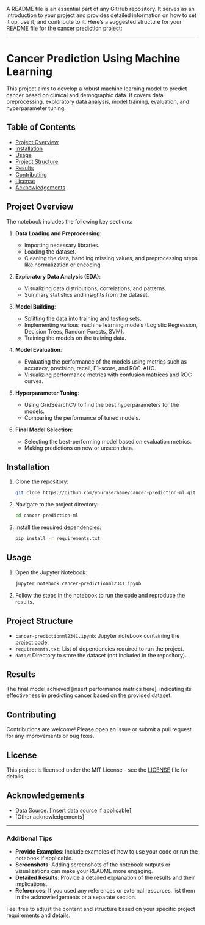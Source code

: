 A README file is an essential part of any GitHub repository. It serves as an introduction to your project and provides detailed information on how to set it up, use it, and contribute to it. Here’s a suggested structure for your README file for the cancer prediction project:

---

# Cancer Prediction Using Machine Learning

This project aims to develop a robust machine learning model to predict cancer based on clinical and demographic data. It covers data preprocessing, exploratory data analysis, model training, evaluation, and hyperparameter tuning.

## Table of Contents

- [Project Overview](#project-overview)
- [Installation](#installation)
- [Usage](#usage)
- [Project Structure](#project-structure)
- [Results](#results)
- [Contributing](#contributing)
- [License](#license)
- [Acknowledgements](#acknowledgements)

## Project Overview

The notebook includes the following key sections:

1. **Data Loading and Preprocessing**:
    - Importing necessary libraries.
    - Loading the dataset.
    - Cleaning the data, handling missing values, and preprocessing steps like normalization or encoding.

2. **Exploratory Data Analysis (EDA)**:
    - Visualizing data distributions, correlations, and patterns.
    - Summary statistics and insights from the dataset.

3. **Model Building**:
    - Splitting the data into training and testing sets.
    - Implementing various machine learning models (Logistic Regression, Decision Trees, Random Forests, SVM).
    - Training the models on the training data.

4. **Model Evaluation**:
    - Evaluating the performance of the models using metrics such as accuracy, precision, recall, F1-score, and ROC-AUC.
    - Visualizing performance metrics with confusion matrices and ROC curves.

5. **Hyperparameter Tuning**:
    - Using GridSearchCV to find the best hyperparameters for the models.
    - Comparing the performance of tuned models.

6. **Final Model Selection**:
    - Selecting the best-performing model based on evaluation metrics.
    - Making predictions on new or unseen data.

## Installation

1. Clone the repository:
    ```bash
    git clone https://github.com/yourusername/cancer-prediction-ml.git
    ```

2. Navigate to the project directory:
    ```bash
    cd cancer-prediction-ml
    ```

3. Install the required dependencies:
    ```bash
    pip install -r requirements.txt
    ```

## Usage

1. Open the Jupyter Notebook:
    ```bash
    jupyter notebook cancer-predictionml2341.ipynb
    ```

2. Follow the steps in the notebook to run the code and reproduce the results.

## Project Structure

- `cancer-predictionml2341.ipynb`: Jupyter notebook containing the project code.
- `requirements.txt`: List of dependencies required to run the project.
- `data/`: Directory to store the dataset (not included in the repository).

## Results

The final model achieved [insert performance metrics here], indicating its effectiveness in predicting cancer based on the provided dataset.

## Contributing

Contributions are welcome! Please open an issue or submit a pull request for any improvements or bug fixes.

## License

This project is licensed under the MIT License - see the [LICENSE](LICENSE) file for details.

## Acknowledgements

- Data Source: [Insert data source if applicable]
- [Other acknowledgements]

---

### Additional Tips

- **Provide Examples**: Include examples of how to use your code or run the notebook if applicable.
- **Screenshots**: Adding screenshots of the notebook outputs or visualizations can make your README more engaging.
- **Detailed Results**: Provide a detailed explanation of the results and their implications.
- **References**: If you used any references or external resources, list them in the acknowledgements or a separate section.

Feel free to adjust the content and structure based on your specific project requirements and details.
